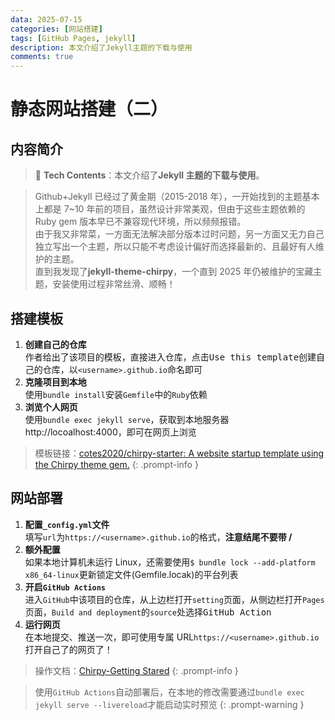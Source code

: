```yaml
---
data: 2025-07-15
categories: [网站搭建]
tags: [GitHub Pages, jekyll]
description: 本文介绍了Jekyll主题的下载与使用
comments: true
---
```


# 静态网站搭建（二）

## 内容简介

> 🚩 **Tech Contents**：本文介绍了**Jekyll 主题的下载与使用**。

> Github+Jekyll 已经过了黄金期（2015-2018 年），一开始找到的主题基本上都是 7~10 年前的项目，虽然设计非常美观，但由于这些主题依赖的 Ruby gem 版本早已不兼容现代环境，所以频频报错。
> <br>由于我又非常菜，一方面无法解决部分版本过时问题，另一方面又无力自己独立写出一个主题，所以只能不考虑设计偏好而选择最新的、且最好有人维护的主题。
> <br>直到我发现了**jekyll-theme-chirpy**，一个直到 2025 年仍被维护的宝藏主题，安装使用过程非常丝滑、顺畅！

## 搭建模板

1. **创建自己的仓库**
   <br>作者给出了该项目的模板，直接进入仓库，点击<kbd>Use this template</kbd>创建自己的仓库，以`<username>.github.io`命名即可
2. **克隆项目到本地**
   <br>使用`bundle install`安装`Gemfile`中的`Ruby`依赖
3. **浏览个人网页**
   <br>使用`bundle exec jekyll serve`，获取到本地服务器 http://locoalhost:4000，即可在网页上浏览

> 模板链接：[cotes2020/chirpy-starter: A website startup template using the Chirpy theme gem.](https://github.com/cotes2020/chirpy-starter)
> {: .prompt-info }

## 网站部署

1. **配置`_config.yml`文件**
   <br>填写`url`为`https://<username>.github.io`的格式，**注意结尾不要带 /**
2. **额外配置**
   <br>如果本地计算机未运行 Linux，还需要使用`$ bundle lock --add-platform x86_64-linux`更新锁定文件(Gemfile.locak)的平台列表
3. **开启`GitHub Actions`**
   <br>进入`GitHub`中该项目的仓库，从上边栏打开`setting`页面，从侧边栏打开`Pages`页面，`Build and deployment`的`source`处选择<kbd>GitHub Action</kbd>
4. **运行网页**
   <br>在本地提交、推送一次，即可使用专属 URL`https://<username>.github.io`打开自己了的网页了！

> 操作文档：[Chirpy-Getting Stared](https://chirpy.cotes.page/posts/getting-started/)
> {: .prompt-info }

> 使用`GitHub Actions`自动部署后，在本地的修改需要通过`bundle exec jekyll serve --livereload`才能启动实时预览
> {: .prompt-warning }
